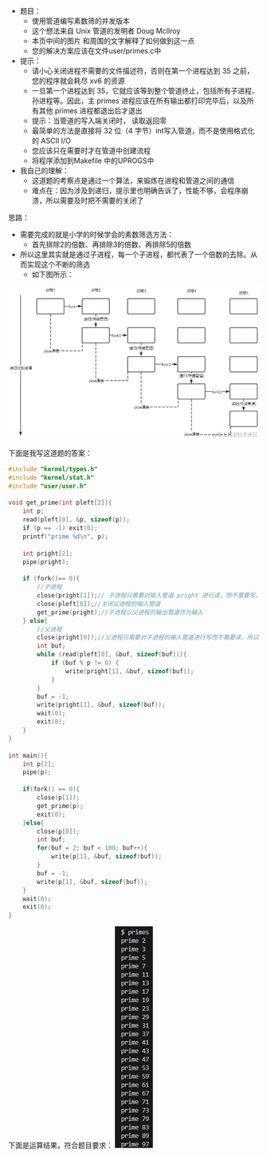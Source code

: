 + 题目：
  + 使用管道编写素数筛的并发版本
  + 这个想法来自 Unix 管道的发明者 Doug McIlroy
  + 本页中间的图片 和周围的文字解释了如何做到这一点
  + 您的解决方案应该在文件user/primes.c中
+ 提示：
  + 请小心关闭进程不需要的文件描述符，否则在第一个进程达到 35 之前，您的程序就会耗尽 xv6 的资源
  + 一旦第一个进程达到 35，它就应该等到整个管道终止，包括所有子进程、孙进程等。因此，主 primes 进程应该在所有输出都打印完毕后，以及所有其他 primes 进程都退出后才退出
  + 提示：当管道的写入端关闭时， 读取返回零
  + 最简单的方法是直接将 32 位（4 字节）int写入管道，而不是使用格式化的 ASCII I/O
  + 您应该只在需要时才在管道中创建流程
  + 将程序添加到Makefile 中的UPROGS中
+ 我自己的理解：
  + 这道题的考察点是通过一个算法，来锻炼在进程和管道之间的通信
  + 难点在：因为涉及到递归，提示里也明确告诉了，性能不够，会程序崩溃，所以需要及时把不需要的关闭了

思路：
+ 需要完成的就是小学的时候学会的素数筛选方法：
  + 首先排除2的倍数、再排除3的倍数、再排除5的倍数
+ 所以这里其实就是通过子进程，每一个子进程，都代表了一个倍数的去除。从而实现这个不断的筛选
  + 如下图所示：
<img src=".\picture\image3.png">



下面是我写这道题的答案：
```c
#include "kernel/types.h"
#include "kernel/stat.h"
#include "user/user.h"

void get_prime(int pleft[2]){
    int p;
    read(pleft[0], &p, sizeof(p));
    if (p == -1) exit(0);
    printf("prime %d\n", p);

    int pright[2];
    pipe(pright);
    
    if (fork()== 0){
        //子进程
        close(pright[1]);// 子进程只需要对输入管道 pright 进行读，而不需要写，所以关掉子进程的输入管道写文件描述符，降低进程打开的文件描述符数量
        close(pleft[0]);//关闭父进程的输入管道
        get_prime(pright);//子进程以父进程的输出管道作为输入
    } else{
        //父进程
        close(pright[0]);//父进程只需要对子进程的输入管道进行写而不需要读，所以关掉父进程的读文件描述符
        int buf;
        while (read(pleft[0], &buf, sizeof(buf))){
            if (buf % p != 0) {
                write(pright[1], &buf, sizeof(buf));
            }
        }
        buf = -1;
        write(pright[1], &buf, sizeof(buf));
        wait(0);
        exit(0);
    }
}

int main(){
    int p[2];
    pipe(p);

    if(fork() == 0){
        close(p[1]);
        get_prime(p);
        exit(0);
    }else{
        close(p[0]);
        int buf;
        for(buf = 2; buf < 100; buf++){
            write(p[1], &buf, sizeof(buf));
        }
        buf = -1;
        write(p[1], &buf, sizeof(buf));
    }
    wait(0);
    exit(0);
}
```
下面是运算结果，符合题目要求：
<img src=".\picture\image4.png">